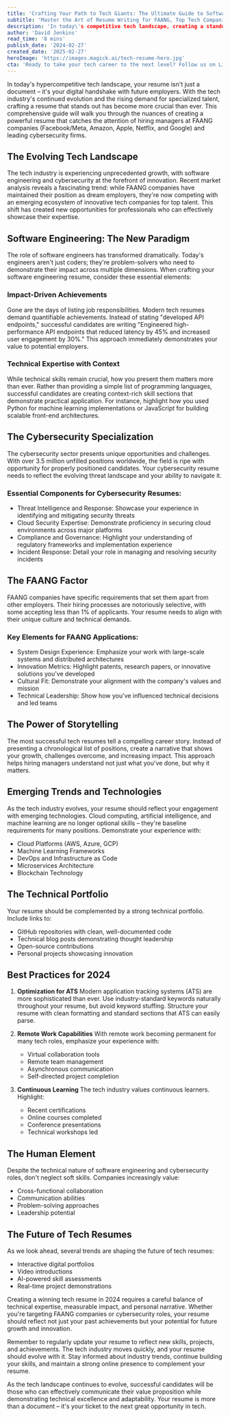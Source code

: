 ```yaml
---
title: 'Crafting Your Path to Tech Giants: The Ultimate Guide to Software Engineering and Cybersecurity Resumes in 2024'
subtitle: 'Master the Art of Resume Writing for FAANG, Top Tech Companies, and Cybersecurity Roles'
description: 'In today\'s competitive tech landscape, creating a standout resume for FAANG companies and cybersecurity roles requires more than just listing skills. Learn how to craft a compelling narrative that showcases your impact, technical expertise, and potential for growth in the ever-evolving tech industry.'
author: 'David Jenkins'
read_time: '8 mins'
publish_date: '2024-02-27'
created_date: '2025-02-27'
heroImage: 'https://images.magick.ai/tech-resume-hero.jpg'
cta: 'Ready to take your tech career to the next level? Follow us on LinkedIn for daily insights on tech career development, industry trends, and expert advice from leading professionals in software engineering and cybersecurity.'
---
```


In today's hypercompetitive tech landscape, your resume isn't just a document – it's your digital handshake with future employers. With the tech industry's continued evolution and the rising demand for specialized talent, crafting a resume that stands out has become more crucial than ever. This comprehensive guide will walk you through the nuances of creating a powerful resume that catches the attention of hiring managers at FAANG companies (Facebook/Meta, Amazon, Apple, Netflix, and Google) and leading cybersecurity firms.

## The Evolving Tech Landscape

The tech industry is experiencing unprecedented growth, with software engineering and cybersecurity at the forefront of innovation. Recent market analysis reveals a fascinating trend: while FAANG companies have maintained their position as dream employers, they're now competing with an emerging ecosystem of innovative tech companies for top talent. This shift has created new opportunities for professionals who can effectively showcase their expertise.

## Software Engineering: The New Paradigm

The role of software engineers has transformed dramatically. Today's engineers aren't just coders; they're problem-solvers who need to demonstrate their impact across multiple dimensions. When crafting your software engineering resume, consider these essential elements:

### Impact-Driven Achievements
Gone are the days of listing job responsibilities. Modern tech resumes demand quantifiable achievements. Instead of stating "developed API endpoints," successful candidates are writing "Engineered high-performance API endpoints that reduced latency by 45% and increased user engagement by 30%." This approach immediately demonstrates your value to potential employers.

### Technical Expertise with Context
While technical skills remain crucial, how you present them matters more than ever. Rather than providing a simple list of programming languages, successful candidates are creating context-rich skill sections that demonstrate practical application. For instance, highlight how you used Python for machine learning implementations or JavaScript for building scalable front-end architectures.

## The Cybersecurity Specialization

The cybersecurity sector presents unique opportunities and challenges. With over 3.5 million unfilled positions worldwide, the field is ripe with opportunity for properly positioned candidates. Your cybersecurity resume needs to reflect the evolving threat landscape and your ability to navigate it.

### Essential Components for Cybersecurity Resumes:
- Threat Intelligence and Response: Showcase your experience in identifying and mitigating security threats
- Cloud Security Expertise: Demonstrate proficiency in securing cloud environments across major platforms
- Compliance and Governance: Highlight your understanding of regulatory frameworks and implementation experience
- Incident Response: Detail your role in managing and resolving security incidents

## The FAANG Factor

FAANG companies have specific requirements that set them apart from other employers. Their hiring processes are notoriously selective, with some accepting less than 1% of applicants. Your resume needs to align with their unique culture and technical demands.

### Key Elements for FAANG Applications:
- System Design Experience: Emphasize your work with large-scale systems and distributed architectures
- Innovation Metrics: Highlight patents, research papers, or innovative solutions you've developed
- Cultural Fit: Demonstrate your alignment with the company's values and mission
- Technical Leadership: Show how you've influenced technical decisions and led teams

## The Power of Storytelling

The most successful tech resumes tell a compelling career story. Instead of presenting a chronological list of positions, create a narrative that shows your growth, challenges overcome, and increasing impact. This approach helps hiring managers understand not just what you've done, but why it matters.

## Emerging Trends and Technologies

As the tech industry evolves, your resume should reflect your engagement with emerging technologies. Cloud computing, artificial intelligence, and machine learning are no longer optional skills – they're baseline requirements for many positions. Demonstrate your experience with:
- Cloud Platforms (AWS, Azure, GCP)
- Machine Learning Frameworks
- DevOps and Infrastructure as Code
- Microservices Architecture
- Blockchain Technology

## The Technical Portfolio

Your resume should be complemented by a strong technical portfolio. Include links to:
- GitHub repositories with clean, well-documented code
- Technical blog posts demonstrating thought leadership
- Open-source contributions
- Personal projects showcasing innovation

## Best Practices for 2024

1. **Optimization for ATS**
   Modern application tracking systems (ATS) are more sophisticated than ever. Use industry-standard keywords naturally throughout your resume, but avoid keyword stuffing. Structure your resume with clean formatting and standard sections that ATS can easily parse.

2. **Remote Work Capabilities**
   With remote work becoming permanent for many tech roles, emphasize your experience with:
   - Virtual collaboration tools
   - Remote team management
   - Asynchronous communication
   - Self-directed project completion

3. **Continuous Learning**
   The tech industry values continuous learners. Highlight:
   - Recent certifications
   - Online courses completed
   - Conference presentations
   - Technical workshops led

## The Human Element

Despite the technical nature of software engineering and cybersecurity roles, don't neglect soft skills. Companies increasingly value:
- Cross-functional collaboration
- Communication abilities
- Problem-solving approaches
- Leadership potential

## The Future of Tech Resumes

As we look ahead, several trends are shaping the future of tech resumes:
- Interactive digital portfolios
- Video introductions
- AI-powered skill assessments
- Real-time project demonstrations

Creating a winning tech resume in 2024 requires a careful balance of technical expertise, measurable impact, and personal narrative. Whether you're targeting FAANG companies or cybersecurity roles, your resume should reflect not just your past achievements but your potential for future growth and innovation.

Remember to regularly update your resume to reflect new skills, projects, and achievements. The tech industry moves quickly, and your resume should evolve with it. Stay informed about industry trends, continue building your skills, and maintain a strong online presence to complement your resume.

As the tech landscape continues to evolve, successful candidates will be those who can effectively communicate their value proposition while demonstrating technical excellence and adaptability. Your resume is more than a document – it's your ticket to the next great opportunity in tech.